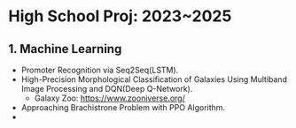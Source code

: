 # High School Proj: 2023~2025
 ## 1. Machine Learning
 - Promoter Recognition via Seq2Seq(LSTM).
 - High-Precision Morphological Classification of Galaxies Using Multiband Image Processing and DQN(Deep Q-Network).
    - Galaxy Zoo: https://www.zooniverse.org/
 - Approaching Brachistrone Problem with PPO Algorithm.
 - 
